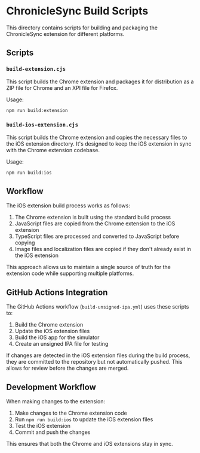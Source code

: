 # ChronicleSync Build Scripts

This directory contains scripts for building and packaging the ChronicleSync extension for different platforms.

## Scripts

### `build-extension.cjs`

This script builds the Chrome extension and packages it for distribution as a ZIP file for Chrome and an XPI file for Firefox.

Usage:
```bash
npm run build:extension
```

### `build-ios-extension.cjs`

This script builds the Chrome extension and copies the necessary files to the iOS extension directory. It's designed to keep the iOS extension in sync with the Chrome extension codebase.

Usage:
```bash
npm run build:ios
```

## Workflow

The iOS extension build process works as follows:

1. The Chrome extension is built using the standard build process
2. JavaScript files are copied from the Chrome extension to the iOS extension
3. TypeScript files are processed and converted to JavaScript before copying
4. Image files and localization files are copied if they don't already exist in the iOS extension

This approach allows us to maintain a single source of truth for the extension code while supporting multiple platforms.

## GitHub Actions Integration

The GitHub Actions workflow (`build-unsigned-ipa.yml`) uses these scripts to:

1. Build the Chrome extension
2. Update the iOS extension files
3. Build the iOS app for the simulator
4. Create an unsigned IPA file for testing

If changes are detected in the iOS extension files during the build process, they are committed to the repository but not automatically pushed. This allows for review before the changes are merged.

## Development Workflow

When making changes to the extension:

1. Make changes to the Chrome extension code
2. Run `npm run build:ios` to update the iOS extension files
3. Test the iOS extension
4. Commit and push the changes

This ensures that both the Chrome and iOS extensions stay in sync.